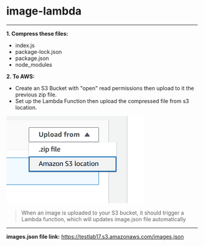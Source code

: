 # image-lambda

----

**1. Compress these files:**
* index.js
* package-lock.json
* package.json
* node_modules 

**2. To AWS:**

* Create an S3 Bucket with "open" read permissions then upload to it the previous zip file.
* Set up the Lambda Function then upload the compressed file from s3 location.

![Alt text](image.png)



> When an image is uploaded to your S3 bucket, it should trigger a Lambda function, which will updates image.json file automatically

----

**images.json file link:** https://testlab17.s3.amazonaws.com/images.json